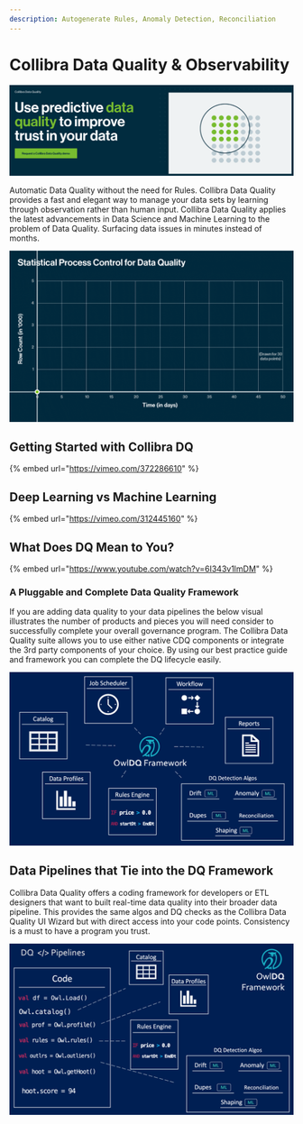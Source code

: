 ```yaml
---
description: Autogenerate Rules, Anomaly Detection, Reconciliation
---
```


# Collibra Data Quality & Observability

![](<.gitbook/assets/Screen Shot 2021-07-28 at 8.02.40 AM.png>)

Automatic Data Quality without the need for Rules. Collibra Data Quality provides a fast and elegant way to manage your data sets by learning through observation rather than human input. Collibra Data Quality applies the latest advancements in Data Science and Machine Learning to the problem of Data Quality. Surfacing data issues in minutes instead of months.

![](<.gitbook/assets/Statistical Process Control for Data Quality (Animation) Aug 2021.gif>)

## Getting Started with Collibra DQ

{% embed url="https://vimeo.com/372286610" %}

## Deep Learning vs Machine Learning

{% embed url="https://vimeo.com/312445160" %}

## What Does DQ Mean to You?

{% embed url="https://www.youtube.com/watch?v=6I343v1lmDM" %}

### A Pluggable and Complete Data Quality Framework

If you are adding data quality to your data pipelines the below visual illustrates the number of products and pieces you will need consider to successfully complete your overall governance program. The Collibra Data Quality suite allows you to use either native CDQ components or integrate the 3rd party components of your choice. By using our best practice guide and framework you can complete the DQ lifecycle easily.

![](.gitbook/assets/owldq-framework.png)

## Data Pipelines that Tie into the DQ Framework

Collibra Data Quality offers a coding framework for developers or ETL designers that want to built real-time data quality into their broader data pipeline. This provides the same algos and DQ checks as the Collibra Data Quality UI Wizard but with direct access into your code points. Consistency is a must to have a program you trust.

![](.gitbook/assets/owldq-framework-pipeline.png)
